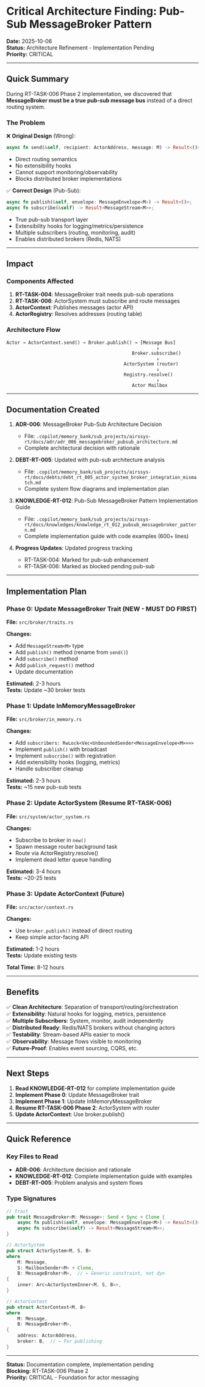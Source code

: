 # Critical Architecture Finding: Pub-Sub MessageBroker Pattern

**Date:** 2025-10-06  
**Status:** Architecture Refinement - Implementation Pending  
**Priority:** CRITICAL  

---

## Quick Summary

During RT-TASK-006 Phase 2 implementation, we discovered that **MessageBroker must be a true pub-sub message bus** instead of a direct routing system.

### The Problem

❌ **Original Design** (Wrong):
```rust
async fn send(&self, recipient: ActorAddress, message: M) -> Result<()>;
```

- Direct routing semantics
- No extensibility hooks
- Cannot support monitoring/observability
- Blocks distributed broker implementations

✅ **Correct Design** (Pub-Sub):
```rust
async fn publish(&self, envelope: MessageEnvelope<M>) -> Result<()>;
async fn subscribe(&self) -> Result<MessageStream<M>>;
```

- True pub-sub transport layer
- Extensibility hooks for logging/metrics/persistence
- Multiple subscribers (routing, monitoring, audit)
- Enables distributed brokers (Redis, NATS)

---

## Impact

### Components Affected
1. **RT-TASK-004**: MessageBroker trait needs pub-sub operations
2. **RT-TASK-006**: ActorSystem must subscribe and route messages
3. **ActorContext**: Publishes messages (actor API)
4. **ActorRegistry**: Resolves addresses (routing table)

### Architecture Flow

```
Actor → ActorContext.send() → Broker.publish() → [Message Bus]
                                                       ↓
                                              Broker.subscribe()
                                                       ↓
                                           ActorSystem (router)
                                                       ↓
                                           Registry.resolve()
                                                       ↓
                                              Actor Mailbox
```

---

## Documentation Created

1. **ADR-006**: MessageBroker Pub-Sub Architecture Decision
   - File: `.copilot/memory_bank/sub_projects/airssys-rt/docs/adr/adr_006_messagebroker_pubsub_architecture.md`
   - Complete architectural decision with rationale

2. **DEBT-RT-005**: Updated with pub-sub architecture analysis
   - File: `.copilot/memory_bank/sub_projects/airssys-rt/docs/debts/debt_rt_005_actor_system_broker_integration_mismatch.md`
   - Complete system flow diagrams and implementation plan

3. **KNOWLEDGE-RT-012**: Pub-Sub MessageBroker Pattern Implementation Guide
   - File: `.copilot/memory_bank/sub_projects/airssys-rt/docs/knowledges/knowledge_rt_012_pubsub_messagebroker_pattern.md`
   - Complete implementation guide with code examples (600+ lines)

4. **Progress Updates**: Updated progress tracking
   - RT-TASK-004: Marked for pub-sub enhancement
   - RT-TASK-006: Marked as blocked pending pub-sub

---

## Implementation Plan

### Phase 0: Update MessageBroker Trait (NEW - MUST DO FIRST)
**File:** `src/broker/traits.rs`

**Changes:**
- Add `MessageStream<M>` type
- Add `publish()` method (rename from `send()`)
- Add `subscribe()` method
- Add `publish_request()` method
- Update documentation

**Estimated:** 2-3 hours  
**Tests:** Update ~30 broker tests

### Phase 1: Update InMemoryMessageBroker
**File:** `src/broker/in_memory.rs`

**Changes:**
- Add `subscribers: RwLock<Vec<UnboundedSender<MessageEnvelope<M>>>>`
- Implement `publish()` with broadcast
- Implement `subscribe()` with registration
- Add extensibility hooks (logging, metrics)
- Handle subscriber cleanup

**Estimated:** 2-3 hours  
**Tests:** ~15 new pub-sub tests

### Phase 2: Update ActorSystem (Resume RT-TASK-006)
**File:** `src/system/actor_system.rs`

**Changes:**
- Subscribe to broker in `new()`
- Spawn message router background task
- Route via ActorRegistry.resolve()
- Implement dead letter queue handling

**Estimated:** 3-4 hours  
**Tests:** ~20-25 tests

### Phase 3: Update ActorContext (Future)
**File:** `src/actor/context.rs`

**Changes:**
- Use `broker.publish()` instead of direct routing
- Keep simple actor-facing API

**Estimated:** 1-2 hours  
**Tests:** Update existing tests

**Total Time:** 8-12 hours

---

## Benefits

✅ **Clean Architecture**: Separation of transport/routing/orchestration  
✅ **Extensibility**: Natural hooks for logging, metrics, persistence  
✅ **Multiple Subscribers**: System, monitor, audit independently  
✅ **Distributed Ready**: Redis/NATS brokers without changing actors  
✅ **Testability**: Stream-based APIs easier to mock  
✅ **Observability**: Message flows visible to monitoring  
✅ **Future-Proof**: Enables event sourcing, CQRS, etc.

---

## Next Steps

1. **Read KNOWLEDGE-RT-012** for complete implementation guide
2. **Implement Phase 0**: Update MessageBroker trait
3. **Implement Phase 1**: Update InMemoryMessageBroker
4. **Resume RT-TASK-006 Phase 2**: ActorSystem with router
5. **Update ActorContext**: Use broker.publish()

---

## Quick Reference

### Key Files to Read
- **ADR-006**: Architecture decision and rationale
- **KNOWLEDGE-RT-012**: Complete implementation guide with examples
- **DEBT-RT-005**: Problem analysis and system flows

### Type Signatures

```rust
// Trait
pub trait MessageBroker<M: Message>: Send + Sync + Clone {
    async fn publish(&self, envelope: MessageEnvelope<M>) -> Result<()>;
    async fn subscribe(&self) -> Result<MessageStream<M>>;
}

// ActorSystem
pub struct ActorSystem<M, S, B>
where
    M: Message,
    S: MailboxSender<M> + Clone,
    B: MessageBroker<M>,  // ← Generic constraint, not dyn
{
    inner: Arc<ActorSystemInner<M, S, B>>,
}

// ActorContext
pub struct ActorContext<M, B>
where
    M: Message,
    B: MessageBroker<M>,
{
    address: ActorAddress,
    broker: B,  // ← For publishing
}
```

---

**Status:** Documentation complete, implementation pending  
**Blocking:** RT-TASK-006 Phase 2  
**Priority:** CRITICAL - Foundation for actor messaging
